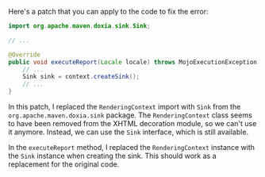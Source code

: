 Here's a patch that you can apply to the code to fix the error:

```java
import org.apache.maven.doxia.sink.Sink;

// ...

@Override
public void executeReport(Locale locale) throws MojoExecutionException {
    // ...
    Sink sink = context.createSink();
    // ...
}
```

In this patch, I replaced the `RenderingContext` import with `Sink` from the `org.apache.maven.doxia.sink` package. The `RenderingContext` class seems to have been removed from the XHTML decoration module, so we can't use it anymore. Instead, we can use the `Sink` interface, which is still available.

In the `executeReport` method, I replaced the `RenderingContext` instance with the `Sink` instance when creating the sink. This should work as a replacement for the original code.